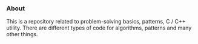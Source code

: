 ### About
This is a repository related to problem-solving basics, patterns, C / C++ utility. There are different types of code for algorithms, patterns and many other things.